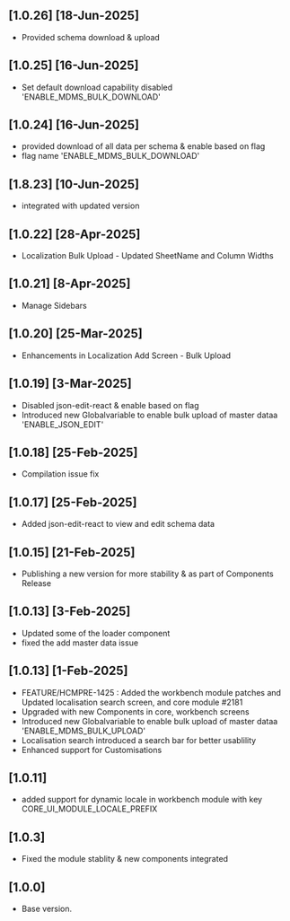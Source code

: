 
## [1.0.26]  [18-Jun-2025]
- Provided schema download & upload

## [1.0.25]  [16-Jun-2025]
- Set default download capability disabled 'ENABLE_MDMS_BULK_DOWNLOAD'

## [1.0.24]  [16-Jun-2025]
- provided download of all data per schema & enable based on flag
- flag name 'ENABLE_MDMS_BULK_DOWNLOAD'


## [1.8.23]  [10-Jun-2025]
- integrated with updated version

## [1.0.22]  [28-Apr-2025]
- Localization Bulk Upload - Updated SheetName and Column Widths

## [1.0.21]  [8-Apr-2025]
- Manage Sidebars

## [1.0.20]  [25-Mar-2025]
- Enhancements in Localization Add Screen - Bulk Upload

## [1.0.19]  [3-Mar-2025]
- Disabled json-edit-react & enable based on flag
- Introduced new Globalvariable to enable bulk upload of master dataa 'ENABLE_JSON_EDIT'


## [1.0.18]  [25-Feb-2025]
- Compilation issue fix

## [1.0.17]  [25-Feb-2025]
- Added json-edit-react to view and edit schema data

## [1.0.15]  [21-Feb-2025]
- Publishing a new version for more stability & as part of Components Release

## [1.0.13]  [3-Feb-2025]
- Updated some of the loader component
- fixed the add master data issue

## [1.0.13]  [1-Feb-2025]
- FEATURE/HCMPRE-1425 : Added the workbench module patches and Updated localisation search screen, and core module #2181
- Upgraded with new Components in core, workbench screens
- Introduced new Globalvariable to enable bulk upload of master dataa 'ENABLE_MDMS_BULK_UPLOAD'
- Localisation search introduced a search bar for better usablility
- Enhanced support for Customisations

## [1.0.11]
- added support for dynamic locale in workbench module with key CORE_UI_MODULE_LOCALE_PREFIX

## [1.0.3]
- Fixed the module stablity & new components integrated

## [1.0.0]
- Base version.
